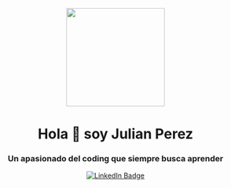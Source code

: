 <!--### Hi there 👋 -->
<div id="header" align="center">
  <img src="https://media.giphy.com/media/CuuSHzuc0O166MRfjt/giphy.gif" width="200" />
    <h1 align="center"> Hola 👋 soy Julian Perez </h1>
    <h3 align="center"> Un apasionado del coding que siempre busca aprender </h3>
</div>
<div id="badges" align="center">
  <a href="https://www.linkedin.com/in/julian-perez-12b368247/" >
    <img src="https://img.shields.io/badge/Julian_Perez-Follow-blue?logo=LinkedIn&logoColor=blue&labelColor=white&color=blue"
alt="LinkedIn Badge" />
</a>
  
</div>
<!--
**JulianAgPerez/JulianAgPerez** is a ✨ _special_ ✨ repository because its `README.md` (this file) appears on your GitHub profile.

Here are some ideas to get you started:

- 🔭 I’m currently working on ...
- 🌱 I’m currently learning ...
- 👯 I’m looking to collaborate on ...
- 🤔 I’m looking for help with ...
- 💬 Ask me about ...
- 📫 How to reach me: ...
- 😄 Pronouns: ...
- ⚡ Fun fact: ...
-->

